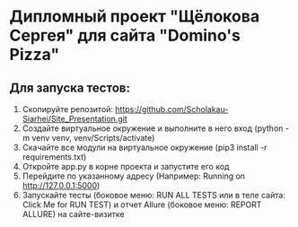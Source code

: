 # Дипломный проект "Щёлокова Сергея" для сайта "Domino's Pizza"
## Для запуска тестов:

1. Cкопируйте репозитой: https://github.com/Scholakau-Siarhei/Site_Presentation.git
2. Создайте виртуальное окружение и выполните в него вход (python -m venv venv, venv/Scripts/activate)
3. Скачайте все модули на виртуальное окружение (pip3 install -r requirements.txt)
4. Откройте app.py в корне проекта и запустите его код
5. Перейдите по указанному адресу (Например: Running on http://127.0.0.1:5000)
6. Запускайте тесты (боковое меню: RUN ALL TESTS или в теле сайта: Click Me for RUN TEST) и 
отчет Allure (боковое меню: REPORT ALLURE) на сайте-визитке
